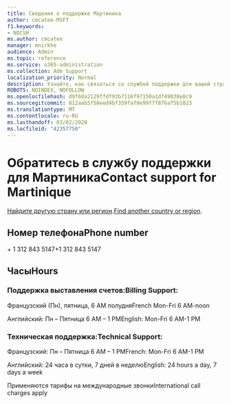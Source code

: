 ```yaml
---
title: Сведения о поддержке Мартиника
author: cmcatee-MSFT
f1.keywords:
- NOCSH
ms.author: cmcatee
manager: mnirkhe
audience: Admin
ms.topic: reference
ms.service: o365-administration
ms.collection: Adm_Support
localization_priority: Normal
description: Узнайте, как связаться со службой поддержки для вашей страны или региона.
ROBOTS: NOINDEX, NOFOLLOW
ms.openlocfilehash: d9f60a2129ffdf93b7116f97150a1df49038e8c9
ms.sourcegitcommit: 812aab5f58eed4bf359faf0e99f7f876af5b1023
ms.translationtype: MT
ms.contentlocale: ru-RU
ms.lasthandoff: 03/02/2020
ms.locfileid: "42357750"
---
```

# <a name="contact-support-for-martinique"></a><span data-ttu-id="20b4c-103">Обратитесь в службу поддержки для Мартиника</span><span class="sxs-lookup"><span data-stu-id="20b4c-103">Contact support for Martinique</span></span>

<span data-ttu-id="20b4c-104">[Найдите другую страну или регион](../contact-support-for-business-products.md).</span><span class="sxs-lookup"><span data-stu-id="20b4c-104">[Find another country or region](../contact-support-for-business-products.md).</span></span>

## <a name="phone-number"></a><span data-ttu-id="20b4c-105">Номер телефона</span><span class="sxs-lookup"><span data-stu-id="20b4c-105">Phone number</span></span>
<span data-ttu-id="20b4c-106">+ 1 312 843 5147</span><span class="sxs-lookup"><span data-stu-id="20b4c-106">+1 312 843 5147</span></span>

## <a name="hours"></a><span data-ttu-id="20b4c-107">Часы</span><span class="sxs-lookup"><span data-stu-id="20b4c-107">Hours</span></span>
### <a name="billing-support"></a><span data-ttu-id="20b4c-108">Поддержка выставления счетов:</span><span class="sxs-lookup"><span data-stu-id="20b4c-108">Billing Support:</span></span>

<span data-ttu-id="20b4c-109">Французский (Пн), пятница, 6 AM полудня</span><span class="sxs-lookup"><span data-stu-id="20b4c-109">French Mon-Fri 6 AM-noon</span></span>

<span data-ttu-id="20b4c-110">Английский: Пн – Пятница 6 AM – 1 PM</span><span class="sxs-lookup"><span data-stu-id="20b4c-110">English: Mon-Fri 6 AM-1 PM</span></span>

### <a name="technical-support"></a><span data-ttu-id="20b4c-111">Техническая поддержка:</span><span class="sxs-lookup"><span data-stu-id="20b4c-111">Technical Support:</span></span>

<span data-ttu-id="20b4c-112">Французский: Пн – Пятница 6 AM – 1 PM</span><span class="sxs-lookup"><span data-stu-id="20b4c-112">French: Mon-Fri 6 AM-1 PM</span></span>

<span data-ttu-id="20b4c-113">Английский: 24 часа в сутки, 7 дней в неделю</span><span class="sxs-lookup"><span data-stu-id="20b4c-113">English: 24 hours a day, 7 days a week</span></span>

<span data-ttu-id="20b4c-114">Применяются тарифы на международные звонки</span><span class="sxs-lookup"><span data-stu-id="20b4c-114">International call charges apply</span></span>

